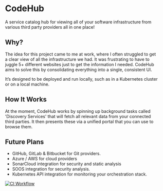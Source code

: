# CodeHub

A service catalog hub for viewing all of your software infrastructure from various third party providers all in one
place!

## Why?

The idea for this project came to me at work, where I often struggled to get a clear view of all the infrastructure we
had. It was frustrating to have to juggle 5+ different websites just to get the information I needed. CodeHub aims to
solve this by consolidating everything into a single, consistent UI.

It’s designed to be deployed and run locally, such as in a Kubernetes cluster or on a local machine.

## How It Works

At the moment, CodeHub works by spinning up background tasks called 'Discovery Services' that will fetch all relevant
data
from your connected third parties. It then presents these via a unified portal that you can use to browse them.

## Future Plans

- GitHub, GitLab & Bitbucket for Git providers.
- Azure / AWS for cloud providers
- SonarCloud integration for security and static analysis
- SOOS integration for security analysis.
- Kubernetes API integration for monitoring your orchestration stack.

[![CI Workflow](https://github.com/james-d12/CodeHub/actions/workflows/ci.yml/badge.svg)](https://github.com/james-d12/CodeHub/actions/workflows/ci.yml)
